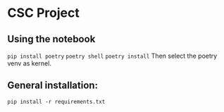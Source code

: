 # CSC Project

## Using the notebook
`pip install poetry`
`poetry shell`
`poetry install`
Then select the poetry venv as kernel.


## General installation:
`pip install -r requirements.txt`